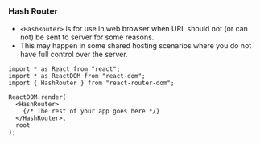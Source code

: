 ### Hash Router
* `<HashRouter>` is for use in web browser when URL should not (or can not) be sent to server for some reasons.
*  This may happen in some shared hosting scenarios where you do not have full control over the server.

```tsx
import * as React from "react";
import * as ReactDOM from "react-dom";
import { HashRouter } from "react-router-dom";

ReactDOM.render(
  <HashRouter>
    {/* The rest of your app goes here */}
  </HashRouter>,
  root
);
```